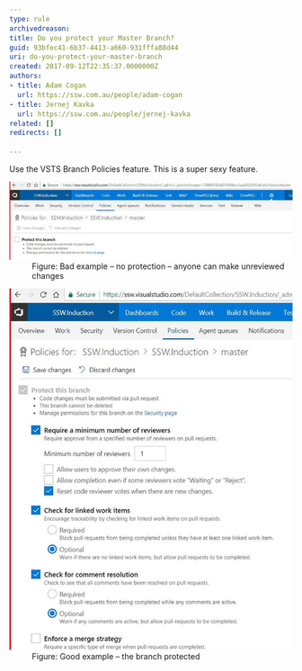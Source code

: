 ```yaml
---
type: rule
archivedreason: 
title: Do you protect your Master Branch?
guid: 93bfec41-6b37-4413-a660-931fffa88d44
uri: do-you-protect-your-master-branch
created: 2017-09-12T22:35:37.0000000Z
authors:
- title: Adam Cogan
  url: https://ssw.com.au/people/adam-cogan
- title: Jernej Kavka
  url: https://ssw.com.au/people/jernej-kavka
related: []
redirects: []

---
```


Use the VSTS Branch Policies feature. This is a super sexy feature.

<!--endintro-->
<dl class="badImage"><dt><img src="protect-branch-bad.jpg" alt="protect-branch-bad.jpg"></dt><dd>Figure: Bad example – no protection – anyone can make unreviewed changes</dd></dl><dl class="goodImage"><dt><img src="protect-branch-good.jpg" alt="protect-branch-good.jpg"></dt><dd>Figure: Good example – the branch protected</dd></dl>
